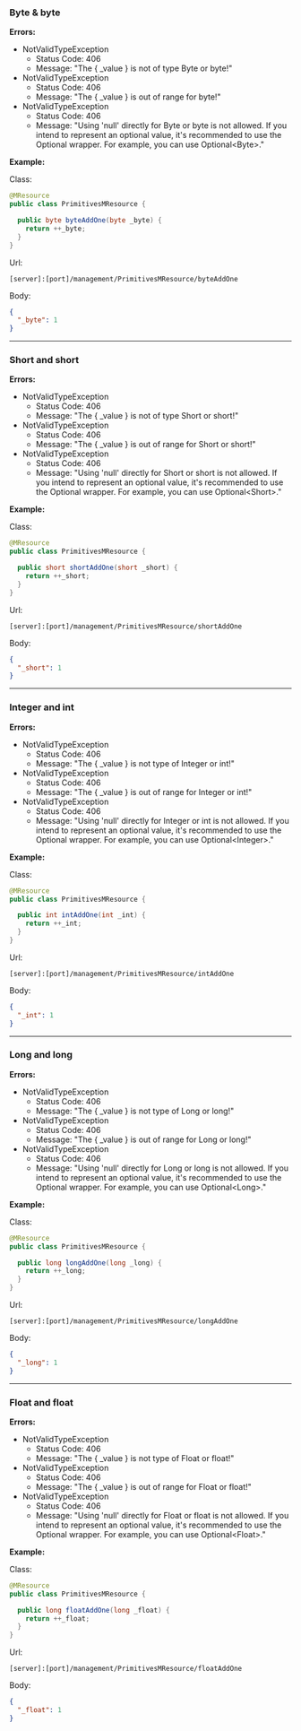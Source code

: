 ### Byte & byte

**Errors:**

* NotValidTypeException
    * Status Code: 406
    * Message: "The \{ _value } is not of type Byte or byte!"
* NotValidTypeException
    * Status Code: 406
    * Message: "The \{ _value } is out of range for byte!"
* NotValidTypeException
    * Status Code: 406
    * Message: "Using 'null' directly for Byte or byte is not allowed.
      If you intend to represent an optional value, it's recommended to use the Optional wrapper.
      For example, you can use Optional\<Byte>."

**Example:**

Class:
```java
@MResource
public class PrimitivesMResource {

  public byte byteAddOne(byte _byte) {
    return ++_byte;
  }
}
```

Url:
```
[server]:[port]/management/PrimitivesMResource/byteAddOne
```

Body:
```json 
{
  "_byte": 1
}
```
----------------------------------

### Short and short

**Errors:**

* NotValidTypeException
    * Status Code: 406
    * Message: "The \{ _value } is not of type Short or short!"
* NotValidTypeException
    * Status Code: 406
    * Message: "The \{ _value } is out of range for Short or short!"
* NotValidTypeException
    * Status Code: 406
    * Message: "Using 'null' directly for Short or short is not allowed.
      If you intend to represent an optional value, it's recommended to use the Optional wrapper.
      For example, you can use Optional\<Short>."

**Example:**

Class:
```java
@MResource
public class PrimitivesMResource {

  public short shortAddOne(short _short) {
    return ++_short;
  }
}
```

Url:
```
[server]:[port]/management/PrimitivesMResource/shortAddOne
```

Body:
```json 
{
  "_short": 1
}
```
----------------------------------

### Integer and int

**Errors:**

* NotValidTypeException
    * Status Code: 406
    * Message: "The \{ _value } is not type of Integer or int!"
* NotValidTypeException
    * Status Code: 406
    * Message: "The \{ _value } is out of range for Integer or int!"
* NotValidTypeException
    * Status Code: 406
    * Message: "Using 'null' directly for Integer or int is not allowed.
      If you intend to represent an optional value, it's recommended to use the Optional wrapper.
      For example, you can use Optional\<Integer>."

**Example:**

Class:
```java
@MResource
public class PrimitivesMResource {

  public int intAddOne(int _int) {
    return ++_int;
  }
}
```

Url:
```
[server]:[port]/management/PrimitivesMResource/intAddOne
```

Body:
```json 
{
  "_int": 1
}
```
----------------------------------

### Long and long

**Errors:**

* NotValidTypeException
    * Status Code: 406
    * Message: "The \{ _value } is not type of Long or long!"
* NotValidTypeException
    * Status Code: 406
    * Message: "The \{ _value } is out of range for Long or long!"
* NotValidTypeException
    * Status Code: 406
    * Message: "Using 'null' directly for Long or long is not allowed.
      If you intend to represent an optional value, it's recommended to use the Optional wrapper.
      For example, you can use Optional\<Long>."

**Example:**

Class:
```java
@MResource
public class PrimitivesMResource {

  public long longAddOne(long _long) {
    return ++_long;
  }
}
```

Url:
```
[server]:[port]/management/PrimitivesMResource/longAddOne
```

Body:
```json 
{
  "_long": 1
}
```
----------------------------------

### Float and float

**Errors:**

* NotValidTypeException
    * Status Code: 406
    * Message: "The \{ _value } is not type of Float or float!"
* NotValidTypeException
    * Status Code: 406
    * Message: "The \{ _value } is out of range for Float or float!"
* NotValidTypeException
    * Status Code: 406
    * Message: "Using 'null' directly for Float or float is not allowed.
      If you intend to represent an optional value, it's recommended to use the Optional wrapper.
      For example, you can use Optional\<Float>."

**Example:**

Class:
```java
@MResource
public class PrimitivesMResource {

  public long floatAddOne(long _float) {
    return ++_float;
  }
}
```

Url:
```
[server]:[port]/management/PrimitivesMResource/floatAddOne
```

Body:
```json 
{
  "_float": 1
}
```